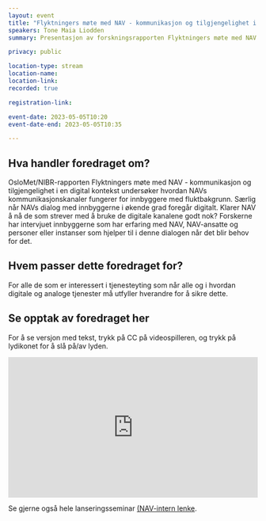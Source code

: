 ```yaml
---
layout: event
title: "Flyktningers møte med NAV - kommunikasjon og tilgjengelighet i en digital kontekst"
speakers: Tone Maia Liodden
summary: Presentasjon av forskningsrapporten Flyktningers møte med NAV - kommunikasjon og tilgjengelighet i en digital kontekst ved forsker Tone Liodden ved By- og regionforskningsinstituttet (NIBR) ved OsloMet

privacy: public

location-type: stream
location-name: 
location-link: 
recorded: true

registration-link: 

event-date: 2023-05-05T10:20
event-date-end: 2023-05-05T10:35

---
```

## Hva handler foredraget om?
OsloMet/NIBR-rapporten Flyktningers møte med NAV - kommunikasjon og tilgjengelighet i en digital kontekst undersøker hvordan NAVs kommunikasjonskanaler fungerer for innbyggere med fluktbakgrunn. Særlig når NAVs dialog med innbyggerne i økende grad foregår digitalt. Klarer NAV å nå de som strever med å bruke de digitale kanalene godt nok? Forskerne har intervjuet innbyggerne som har erfaring med NAV, NAV-ansatte og personer eller instanser som hjelper til i denne dialogen når det blir behov for det.



## Hvem passer dette foredraget for?
For alle de som er interessert i tjenesteyting som når alle og i hvordan digitale og analoge tjenester må utfyller hverandre for å sikre dette.

## Se opptak av foredraget her

For å se versjon med tekst, trykk på CC på videospilleren, og trykk på lydikonet for å slå på/av lyden. 

<div style="padding:56.25% 0 0 0;position:relative;"><iframe src="https://player.vimeo.com/video/831925119?h=8d554762f5&amp;badge=0&amp;autopause=0&amp;player_id=0&amp;app_id=58479" frameborder="0" allow="autoplay; fullscreen; picture-in-picture" allowfullscreen style="position:absolute;top:0;left:0;width:100%;height:100%;" title="Flyktningers m&amp;oslash;te med NAV - kommunikasjon og tilgjengelighet i en digital kontekst med Tone Liodden"></iframe></div><script src="https://player.vimeo.com/api/player.js"></script>

Se gjerne også hele lanseringsseminar [(NAV-intern lenke](https://navno.sharepoint.com/sites/intranett-kunnskap/SitePages/I.aspx).
